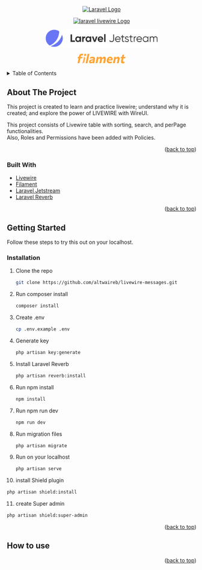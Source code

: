 <p align="center"><a href="https://laravel.com" target="_blank"><img src="https://raw.githubusercontent.com/laravel/art/master/logo-lockup/5%20SVG/2%20CMYK/1%20Full%20Color/laravel-logolockup-cmyk-red.svg" width="300" alt="Laravel Logo"></a></p>
<p align="center"><a href="https://livewire.laravel.com/" target="_blank"><img src="https://user-images.githubusercontent.com/6729097/213883363-2181ab3f-401b-444f-9381-59fc16f4cc0a.svg" width="300" alt="laravel livewire Logo"></a></p>
<p align="center"><a href="https://jetstream.laravel.com/" target="_blank"><img src="https://raw.githubusercontent.com/laravel/jetstream/2.x/art/logo.svg" width="300" alt="laravel livewire Logo"></a></p>
<p align="center"><a href="https://filamentphp.com/" target="_blank"><svg width="128" height="26" fill="none" style="color: #ffa434" xmlns="http://www.w3.org/2000/svg"><g clip-path="url(#a)" fill="currentColor"><path d="M4.975 25.081c.254-1.197.496-2.355.728-3.475.193-.932.408-1.966.647-3.1l.146-.694 1.18-5.708H12.2l.793-3.777H8.265l.149-.747.165-.831c.176-.862.496-1.508.959-1.94.463-.43 1.102-.646 1.917-.646.463 0 .92.056 1.372.168.452.112.882.269 1.29.47l1.19-4.029a7.6 7.6 0 0 0-1.232-.411 11.797 11.797 0 0 0-1.48-.269A13.154 13.154 0 0 0 11.043 0c-.816 0-1.598.098-2.347.294a5.826 5.826 0 0 0-2.05.99c-.617.465-1.154 1.094-1.612 1.889-.457.795-.807 1.785-1.05 2.971L3.48 8.587l.053-.26H.793L0 12.104h2.744l-.04.193c-.074.348-.146.694-.217 1.035l-.107.51-.48 2.308-.346 1.679a965.389 965.389 0 0 1-.785 3.769 452.348 452.348 0 0 0-.72 3.483h4.926ZM19.047 8.294l-.472 1.214 2.21 1.555c.12.083.183.238.166.395l-.008.046-.149.681c-.037.171-.167.295-.32.306l-1.951.13 1.668 1.164c.12.083.183.239.165.395l-.007.047-.149.68c-.037.172-.167.296-.32.306l-1.951.131 1.668 1.163c.12.083.183.239.165.395l-.008.047-.148.68c-.038.172-.168.296-.32.306l-1.951.132 1.668 1.163c.119.083.183.238.165.395l-.008.047-.148.68c-.038.172-.168.296-.32.306l-1.952.131 1.669 1.163c.119.083.182.239.165.395l-.008.047-.148.68c-.038.172-.168.296-.321.306l-2.736.242-.34 1.46h-2.185l.675-2.683c.038-.171.168-.295.321-.305l1.95-.132-1.668-1.163a.425.425 0 0 1-.165-.395l.008-.046.149-.681c.037-.171.167-.295.32-.306l1.95-.131-1.667-1.163a.425.425 0 0 1-.165-.395l.007-.047.149-.68c.037-.172.167-.296.32-.306l1.951-.132-1.668-1.162a.425.425 0 0 1-.165-.395l.008-.047.148-.68c.037-.172.167-.296.32-.306l1.951-.132-1.668-1.163a.425.425 0 0 1-.165-.395l.008-.047.148-.68c.038-.172.168-.296.32-.306l1.952-.131L16.49 9.91a.424.424 0 0 1-.165-.395l.008-.047.304-1.081 2.409-.093Zm1.68-8.143c.896 0 1.56.305 1.99.915.433.61.562 1.34.39 2.19-.195.975-.597 1.632-1.206 1.974-.61.34-1.368.512-2.275.512-.885 0-1.551-.266-1.999-.798-.448-.532-.575-1.29-.38-2.275.183-.895.585-1.539 1.206-1.93.62-.392 1.378-.588 2.274-.588ZM40.16 7.874c1.586 0 2.892.268 3.917.805 1.025.538 1.736 1.301 2.132 2.292.397.99.447 2.168.15 3.534a134 134 0 0 1-.348 1.704l-.38 1.805-.298 1.41-.553 2.652c-.193.93-.405 1.93-.637 3.005H39.88l.214-2.232h-.38a6.622 6.622 0 0 1-1.347 1.468 5.376 5.376 0 0 1-1.595.873 5.686 5.686 0 0 1-1.852.294c-1.046 0-1.922-.26-2.628-.78a4.033 4.033 0 0 1-1.47-2.074c-.276-.861-.304-1.802-.084-2.82.166-.784.433-1.438.802-1.964.37-.526.816-.957 1.34-1.293a7.06 7.06 0 0 1 1.735-.797 13.188 13.188 0 0 1 1.975-.445l5.174-.823c.11-.503.069-.943-.124-1.318-.193-.375-.537-.666-1.033-.873-.496-.207-1.13-.31-1.901-.31-.397 0-.818.03-1.265.092-.446.062-.912.151-1.396.269-.485.117-.984.263-1.496.436a20.15 20.15 0 0 0-1.579.613l.777-4.399c.397-.134.848-.265 1.355-.394a31.603 31.603 0 0 1 1.604-.361 21.025 21.025 0 0 1 1.727-.269c.59-.067 1.165-.1 1.727-.1Zm.991 8.88a3.701 3.701 0 0 1-.562.328c-.22.106-.523.212-.909.319-.386.106-.909.232-1.57.378a9.2 9.2 0 0 0-1.174.352 2.306 2.306 0 0 0-.876.57c-.231.247-.386.566-.463.958-.11.615-.005 1.094.314 1.435.32.342.755.512 1.306.512.397 0 .796-.087 1.199-.26a4.389 4.389 0 0 0 1.157-.747c.369-.325.708-.71 1.016-1.158l.562-2.686Zm24.03-5.89c-.173-.843-.526-1.515-1.058-2.017-.69-.649-1.65-.973-2.885-.973-.76 0-1.49.134-2.19.403-.7.268-1.344.635-1.934 1.1a7.607 7.607 0 0 0-1.496 1.552h-.413l.347-2.854-4.166.252c-.286 1.399-.567 2.75-.843 4.054-.275 1.304-.534 2.56-.776 3.77l-.348 1.678a469.35 469.35 0 0 0-.793 3.769 643.41 643.41 0 0 1-.727 3.483h4.942c.242-1.197.48-2.35.71-3.458.232-1.108.48-2.289.745-3.542l.71-3.475a11.94 11.94 0 0 1 1.067-1.108 4.81 4.81 0 0 1 1.124-.773c.39-.19.807-.285 1.248-.285.771 0 1.264.305 1.48.915.214.61.217 1.418.007 2.426l-.479 2.316a374.179 374.179 0 0 0-.727 3.526c-.22 1.097-.458 2.25-.711 3.458h4.926l.735-3.483c.237-1.125.499-2.381.785-3.77.133-.648.262-1.275.389-1.88l.339-1.611-.024.11.035-.04c.237-.26.475-.502.717-.727l.181-.166a5.203 5.203 0 0 1 1.132-.78 2.75 2.75 0 0 1 1.248-.294c.772 0 1.265.305 1.48.915.215.61.217 1.418.008 2.426l-.48 2.316a573.423 573.423 0 0 1-.719 3.534 1402.9 1402.9 0 0 1-.718 3.45h4.942c.242-1.197.48-2.355.71-3.475.232-1.119.497-2.378.794-3.777.132-.65.262-1.276.389-1.88l.338-1.612c.42-1.959.287-3.525-.396-4.7-.683-1.176-1.868-1.763-3.554-1.763-.76 0-1.493.137-2.199.41a7.675 7.675 0 0 0-1.958 1.117 7.932 7.932 0 0 0-1.546 1.595h-.362l-.026-.133Zm21.368-2.99c1.73 0 3.141.319 4.232.957 1.09.637 1.83 1.533 2.215 2.686.386 1.152.391 2.495.017 4.029-.089.37-.18.716-.273 1.04-.07.244-.145.481-.225.712l-.081.229h-10.12l-.003.066c-.023.64.07 1.198.28 1.671.314.711.834 1.243 1.562 1.595.727.353 1.62.529 2.677.529.463 0 .978-.042 1.546-.126a11.392 11.392 0 0 0 1.694-.386 7.815 7.815 0 0 0 1.554-.663l-.661 4.264c-.298.18-.706.347-1.223.504-.518.156-1.116.285-1.794.386-.678.1-1.408.15-2.19.15-1.984 0-3.64-.388-4.967-1.166a6.363 6.363 0 0 1-2.81-3.316c-.546-1.432-.62-3.133-.224-5.103.331-1.623.893-3.039 1.687-4.248.793-1.208 1.79-2.146 2.991-2.812 1.202-.665 2.573-.998 4.116-.998Zm.1 3.542c-.563 0-1.11.151-1.645.453-.535.302-1.011.772-1.43 1.41a6.12 6.12 0 0 0-.647 1.348l-.05.147 5.974-.126.02-.144c.081-.737-.026-1.397-.322-1.98-.374-.739-1.008-1.108-1.9-1.108ZM99.102 25.08c.242-1.197.48-2.347.71-3.45l.745-3.55.71-3.475a10.82 10.82 0 0 1 1.083-1.108 4.978 4.978 0 0 1 1.157-.773c.402-.19.84-.285 1.314-.285.871 0 1.422.305 1.653.915.232.61.237 1.418.017 2.426l-.48 2.316a887.36 887.36 0 0 1-1.438 6.984h4.943l.735-3.483c.237-1.125.494-2.381.769-3.77.143-.648.278-1.275.405-1.88l.339-1.611c.408-1.959.264-3.525-.43-4.7-.694-1.176-1.934-1.763-3.719-1.763a6.41 6.41 0 0 0-2.256.403 7.362 7.362 0 0 0-1.976 1.1 7.515 7.515 0 0 0-1.504 1.552h-.413l.347-2.854-4.166.252a773.733 773.733 0 0 1-.843 4.063c-.275 1.31-.534 2.563-.776 3.76l-.348 1.679a2903.763 2903.763 0 0 1-1.52 7.252h4.942Zm21.863.454c.397 0 .826-.037 1.289-.11a10.34 10.34 0 0 0 1.298-.285c.402-.117.719-.255.95-.411l.529-4.113c-.43.302-.857.515-1.281.638a4.211 4.211 0 0 1-1.165.184c-.805 0-1.353-.28-1.645-.839-.292-.56-.322-1.377-.091-2.451l1.248-6.044h4.918l.793-3.777h-4.924l.033-.158c.072-.338.14-.666.206-.982l.065-.312c.171-.823.339-1.623.504-2.401.166-.778.336-1.603.513-2.476l-5.058.89c-.232 1.108-.455 2.182-.67 3.223-.129.624-.269 1.291-.419 2l-.046.216h-2.667l-.794 3.777h2.676l-.021.102-.06.293c-.176.867-.344 1.678-.504 2.434a388.73 388.73 0 0 0-.454 2.182c-.144.7-.292 1.413-.447 2.14-.297 1.422-.264 2.598.1 3.526.363.93.989 1.62 1.876 2.074.887.453 1.97.68 3.248.68ZM27.124 21.606a849.78 849.78 0 0 0-.71 3.475H21.47c.254-1.197.496-2.358.727-3.483.232-1.125.496-2.381.794-3.77l1.917-9.3c.298-1.365.584-2.714.86-4.046L26.595.47l5.026-.436-.852 4.07c-.292 1.394-.598 2.863-.917 4.408l-1.934 9.3c-.298 1.41-.562 2.675-.794 3.794Z"></path></g><defs><clipPath id="a"><path fill="#fff" d="M0 0h128v26H0z"></path></clipPath></defs></svg></a></p>





<div id="top"></div>

<!-- TABLE OF CONTENTS -->
<details>
  <summary>Table of Contents</summary>
  <ol>
    <li>
      <a href="#about-the-project">About The Project</a>
      <ul>
        <li><a href="#built-with">Built With</a></li>
      </ul>
    </li>
    <li>
      <a href="#getting-started">Getting Started</a>
      <ul>
        <li><a href="#installation">Installation</a></li>
      </ul>
    </li>
    <li><a href="#credentials">Credentials</a></li>
  </ol>
</details>


<!-- ABOUT THE PROJECT -->

## About The Project

This project is created to learn and practice livewire; understand why it is created; and explore the power of LIVEWIRE with WireUI.

This project consists of Livewire table with sorting, search, and perPage functionalities.
</br>
Also, Roles and Permissions have been added with Policies.


<p align="right">(<a href="#top">back to top</a>)</p>

### Built With

* [Livewire](https://livewire.laravel.com/)
* [Filament](https://filamentphp.com/)
* [Laravel Jetstream](https://jetstream.laravel.com/)
* [Laravel Reverb](https://reverb.laravel.com/)

<p align="right">(<a href="#top">back to top</a>)</p>

<!-- GETTING STARTED -->

## Getting Started

Follow these steps to try this out on your localhost.

### Installation

1. Clone the repo
   ```sh
   git clone https://github.com/altwaireb/livewire-messages.git
2. Run composer install
   ```sh
   composer install
   ```
3. Create .env
   ```sh
   cp .env.example .env
   ```
4. Generate key
   ```sh
   php artisan key:generate
   ```
5. Install Laravel Reverb
   ```sh
   php artisan reverb:install
   ```
   
6. Run npm install
   ```sh
   npm install
   ```
7. Run npm run dev
   ```sh
   npm run dev
   ```
8. Run migration files
   ```sh
   php artisan migrate
   ```
9. Run on your localhost
   ```sh
   php artisan serve
   ```
10. install Shield plugin 
   ```sh
   php artisan shield:install
   ```
11. create Super admin
   ```sh
   php artisan shield:super-admin
   ```

<p align="right">(<a href="#top">back to top</a>)</p>


<!-- HOW TO USE -->

## How to use


<p align="right">(<a href="#top">back to top</a>)</p>